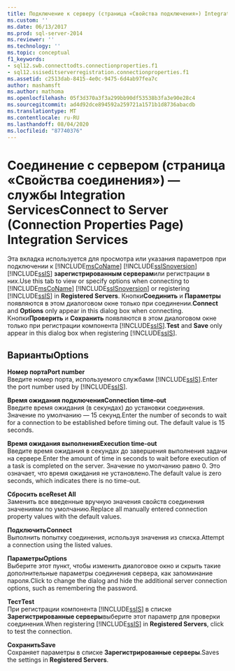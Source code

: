 ```yaml
---
title: Подключение к серверу (страница «Свойства подключения») Integration Services | Документация Майкрософт
ms.custom: ''
ms.date: 06/13/2017
ms.prod: sql-server-2014
ms.reviewer: ''
ms.technology: ''
ms.topic: conceptual
f1_keywords:
- sql12.swb.connecttodts.connectionproperties.f1
- sql12.ssiseditserverregistration.connectionproperties.f1
ms.assetid: c2513dab-8415-4e0c-9475-6d4ab97fea7c
author: mashamsft
ms.author: mathoma
ms.openlocfilehash: 05f3d370a3f3a299bb90df53538b3fa3e90e28c4
ms.sourcegitcommit: ad4d92dce894592a259721a1571b1d8736abacdb
ms.translationtype: MT
ms.contentlocale: ru-RU
ms.lasthandoff: 08/04/2020
ms.locfileid: "87740376"
---
```

# <a name="connect-to-server-connection-properties-page-integration-services"></a><span data-ttu-id="b4f1a-102">Соединение с сервером (страница «Свойства соединения») — службы Integration Services</span><span class="sxs-lookup"><span data-stu-id="b4f1a-102">Connect to Server (Connection Properties Page) Integration Services</span></span>
  <span data-ttu-id="b4f1a-103">Эта вкладка используется для просмотра или указания параметров при подключении к [!INCLUDE[msCoName](../includes/msconame-md.md)] [!INCLUDE[ssISnoversion](../includes/ssisnoversion-md.md)] [!INCLUDE[ssIS](../includes/ssis-md.md)] **зарегистрированным серверам**или регистрации в них.</span><span class="sxs-lookup"><span data-stu-id="b4f1a-103">Use this tab to view or specify options when connecting to [!INCLUDE[msCoName](../includes/msconame-md.md)] [!INCLUDE[ssISnoversion](../includes/ssisnoversion-md.md)] or registering [!INCLUDE[ssIS](../includes/ssis-md.md)] in **Registered Servers**.</span></span> <span data-ttu-id="b4f1a-104">Кнопки**Соединить** и **Параметры** появляются в этом диалоговом окне только при соединении.</span><span class="sxs-lookup"><span data-stu-id="b4f1a-104">**Connect** and **Options** only appear in this dialog box when connecting.</span></span> <span data-ttu-id="b4f1a-105">Кнопки**Проверить** и **Сохранить** появляются в этом диалоговом окне только при регистрации компонента [!INCLUDE[ssIS](../includes/ssis-md.md)].</span><span class="sxs-lookup"><span data-stu-id="b4f1a-105">**Test** and **Save** only appear in this dialog box when registering [!INCLUDE[ssIS](../includes/ssis-md.md)].</span></span>  
  
## <a name="options"></a><span data-ttu-id="b4f1a-106">Варианты</span><span class="sxs-lookup"><span data-stu-id="b4f1a-106">Options</span></span>  
 <span data-ttu-id="b4f1a-107">**Номер порта**</span><span class="sxs-lookup"><span data-stu-id="b4f1a-107">**Port number**</span></span>  
 <span data-ttu-id="b4f1a-108">Введите номер порта, используемого службами [!INCLUDE[ssIS](../includes/ssis-md.md)].</span><span class="sxs-lookup"><span data-stu-id="b4f1a-108">Enter the port number used by [!INCLUDE[ssIS](../includes/ssis-md.md)].</span></span>  
  
 <span data-ttu-id="b4f1a-109">**Время ожидания подключения**</span><span class="sxs-lookup"><span data-stu-id="b4f1a-109">**Connection time-out**</span></span>  
 <span data-ttu-id="b4f1a-110">Введите время ожидания (в секундах) до установки соединения. Значение по умолчанию — 15 секунд.</span><span class="sxs-lookup"><span data-stu-id="b4f1a-110">Enter the number of seconds to wait for a connection to be established before timing out. The default value is 15 seconds.</span></span>  
  
 <span data-ttu-id="b4f1a-111">**Время ожидания выполнения**</span><span class="sxs-lookup"><span data-stu-id="b4f1a-111">**Execution time-out**</span></span>  
 <span data-ttu-id="b4f1a-112">Введите время ожидания в секундах до завершения выполнения задачи на сервере.</span><span class="sxs-lookup"><span data-stu-id="b4f1a-112">Enter the amount of time in seconds to wait before execution of a task is completed on the server.</span></span> <span data-ttu-id="b4f1a-113">Значение по умолчанию равно 0. Это означает, что время ожидания не установлено.</span><span class="sxs-lookup"><span data-stu-id="b4f1a-113">The default value is zero seconds, which indicates there is no time-out.</span></span>  
  
 <span data-ttu-id="b4f1a-114">**Сбросить все**</span><span class="sxs-lookup"><span data-stu-id="b4f1a-114">**Reset All**</span></span>  
 <span data-ttu-id="b4f1a-115">Заменить все введенные вручную значения свойств соединения значениями по умолчанию.</span><span class="sxs-lookup"><span data-stu-id="b4f1a-115">Replace all manually entered connection property values with the default values.</span></span>  
  
 <span data-ttu-id="b4f1a-116">**Подключить**</span><span class="sxs-lookup"><span data-stu-id="b4f1a-116">**Connect**</span></span>  
 <span data-ttu-id="b4f1a-117">Выполнить попытку соединения, используя значения из списка.</span><span class="sxs-lookup"><span data-stu-id="b4f1a-117">Attempt a connection using the listed values.</span></span>  
  
 <span data-ttu-id="b4f1a-118">**Параметры**</span><span class="sxs-lookup"><span data-stu-id="b4f1a-118">**Options**</span></span>  
 <span data-ttu-id="b4f1a-119">Выберите этот пункт, чтобы изменить диалоговое окно и скрыть такие дополнительные параметры соединения сервера, как запоминание пароля.</span><span class="sxs-lookup"><span data-stu-id="b4f1a-119">Click to change the dialog and hide the additional server connection options, such as remembering the password.</span></span>  
  
 <span data-ttu-id="b4f1a-120">**Тест**</span><span class="sxs-lookup"><span data-stu-id="b4f1a-120">**Test**</span></span>  
 <span data-ttu-id="b4f1a-121">При регистрации компонента [!INCLUDE[ssIS](../includes/ssis-md.md)] в списке **Зарегистрированные серверы**выберите этот параметр для проверки соединения.</span><span class="sxs-lookup"><span data-stu-id="b4f1a-121">When registering [!INCLUDE[ssIS](../includes/ssis-md.md)] in **Registered Servers**, click to test the connection.</span></span>  
  
 <span data-ttu-id="b4f1a-122">**Сохранить**</span><span class="sxs-lookup"><span data-stu-id="b4f1a-122">**Save**</span></span>  
 <span data-ttu-id="b4f1a-123">Сохраняет параметры в списке **Зарегистрированные серверы**.</span><span class="sxs-lookup"><span data-stu-id="b4f1a-123">Saves the settings in **Registered Servers**.</span></span>  
  
  
